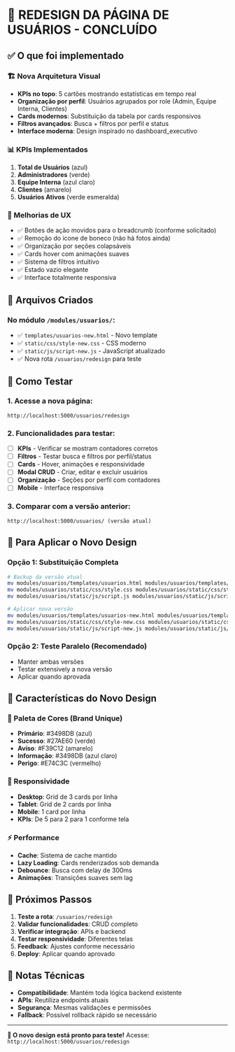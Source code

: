 # 🎨 REDESIGN DA PÁGINA DE USUÁRIOS - CONCLUÍDO

## ✅ O que foi implementado

### 🏗️ Nova Arquitetura Visual
- **KPIs no topo**: 5 cartões mostrando estatísticas em tempo real
- **Organização por perfil**: Usuários agrupados por role (Admin, Equipe Interna, Clientes)
- **Cards modernos**: Substituição da tabela por cards responsivos
- **Filtros avançados**: Busca + filtros por perfil e status
- **Interface moderna**: Design inspirado no dashboard_executivo

### 📊 KPIs Implementados
1. **Total de Usuários** (azul)
2. **Administradores** (verde)
3. **Equipe Interna** (azul claro)
4. **Clientes** (amarelo)
5. **Usuários Ativos** (verde esmeralda)

### 🎯 Melhorias de UX
- ✅ Botões de ação movidos para o breadcrumb (conforme solicitado)
- ✅ Remoção do ícone de boneco (não há fotos ainda)
- ✅ Organização por seções colapsáveis
- ✅ Cards hover com animações suaves
- ✅ Sistema de filtros intuitivo
- ✅ Estado vazio elegante
- ✅ Interface totalmente responsiva

## 📁 Arquivos Criados

### No módulo `/modules/usuarios/`:
- ✅ `templates/usuarios-new.html` - Novo template
- ✅ `static/css/style-new.css` - CSS moderno
- ✅ `static/js/script-new.js` - JavaScript atualizado
- ✅ Nova rota `/usuarios/redesign` para teste

## 🧪 Como Testar

### 1. Acesse a nova página:
```
http://localhost:5000/usuarios/redesign
```

### 2. Funcionalidades para testar:
- [ ] **KPIs** - Verificar se mostram contadores corretos
- [ ] **Filtros** - Testar busca e filtros por perfil/status
- [ ] **Cards** - Hover, animações e responsividade
- [ ] **Modal CRUD** - Criar, editar e excluir usuários
- [ ] **Organização** - Seções por perfil com contadores
- [ ] **Mobile** - Interface responsiva

### 3. Comparar com a versão anterior:
```
http://localhost:5000/usuarios/ (versão atual)
```

## 🚀 Para Aplicar o Novo Design

### Opção 1: Substituição Completa
```bash
# Backup da versão atual
mv modules/usuarios/templates/usuarios.html modules/usuarios/templates/usuarios-backup.html
mv modules/usuarios/static/css/style.css modules/usuarios/static/css/style-backup.css
mv modules/usuarios/static/js/script.js modules/usuarios/static/js/script-backup.js

# Aplicar nova versão
mv modules/usuarios/templates/usuarios-new.html modules/usuarios/templates/usuarios.html
mv modules/usuarios/static/css/style-new.css modules/usuarios/static/css/style.css
mv modules/usuarios/static/js/script-new.js modules/usuarios/static/js/script.js
```

### Opção 2: Teste Paralelo (Recomendado)
- Manter ambas versões
- Testar extensively a nova versão
- Aplicar quando aprovada

## 🎨 Características do Novo Design

### 🎯 Paleta de Cores (Brand Unique)
- **Primário**: #3498DB (azul)
- **Sucesso**: #27AE60 (verde)
- **Aviso**: #F39C12 (amarelo)
- **Informação**: #3498DB (azul claro)
- **Perigo**: #E74C3C (vermelho)

### 📱 Responsividade
- **Desktop**: Grid de 3 cards por linha
- **Tablet**: Grid de 2 cards por linha
- **Mobile**: 1 card por linha
- **KPIs**: De 5 para 2 para 1 conforme tela

### ⚡ Performance
- **Cache**: Sistema de cache mantido
- **Lazy Loading**: Cards renderizados sob demanda
- **Debounce**: Busca com delay de 300ms
- **Animações**: Transições suaves sem lag

## 🔧 Próximos Passos

1. **Teste a rota**: `/usuarios/redesign`
2. **Validar funcionalidades**: CRUD completo
3. **Verificar integração**: APIs e backend
4. **Testar responsividade**: Diferentes telas
5. **Feedback**: Ajustes conforme necessário
6. **Deploy**: Aplicar quando aprovado

## 📝 Notas Técnicas

- **Compatibilidade**: Mantém toda lógica backend existente
- **APIs**: Reutiliza endpoints atuais
- **Segurança**: Mesmas validações e permissões
- **Fallback**: Possível rollback rápido se necessário

---

**🎉 O novo design está pronto para teste!**
Acesse: `http://localhost:5000/usuarios/redesign`
